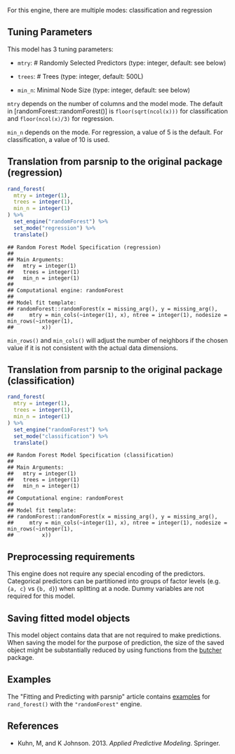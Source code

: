 


For this engine, there are multiple modes: classification and regression

## Tuning Parameters



This model has 3 tuning parameters:

- `mtry`: # Randomly Selected Predictors (type: integer, default: see below)

- `trees`: # Trees (type: integer, default: 500L)

- `min_n`: Minimal Node Size (type: integer, default: see below)

`mtry` depends on the number of columns and the model mode. The default in [randomForest::randomForest()] is `floor(sqrt(ncol(x)))` for classification and `floor(ncol(x)/3)` for regression.

`min_n` depends on the mode. For regression, a value of 5 is the default. For classification, a value of 10 is used. 

## Translation from parsnip to the original package (regression)


``` r
rand_forest(
  mtry = integer(1),
  trees = integer(1),
  min_n = integer(1)
) %>%  
  set_engine("randomForest") %>% 
  set_mode("regression") %>% 
  translate()
```

```
## Random Forest Model Specification (regression)
## 
## Main Arguments:
##   mtry = integer(1)
##   trees = integer(1)
##   min_n = integer(1)
## 
## Computational engine: randomForest 
## 
## Model fit template:
## randomForest::randomForest(x = missing_arg(), y = missing_arg(), 
##     mtry = min_cols(~integer(1), x), ntree = integer(1), nodesize = min_rows(~integer(1), 
##         x))
```

`min_rows()` and `min_cols()` will adjust the number of neighbors if the chosen value if it is not consistent with the actual data dimensions.

## Translation from parsnip to the original package (classification)


``` r
rand_forest(
  mtry = integer(1),
  trees = integer(1),
  min_n = integer(1)
) %>% 
  set_engine("randomForest") %>% 
  set_mode("classification") %>% 
  translate()
```

```
## Random Forest Model Specification (classification)
## 
## Main Arguments:
##   mtry = integer(1)
##   trees = integer(1)
##   min_n = integer(1)
## 
## Computational engine: randomForest 
## 
## Model fit template:
## randomForest::randomForest(x = missing_arg(), y = missing_arg(), 
##     mtry = min_cols(~integer(1), x), ntree = integer(1), nodesize = min_rows(~integer(1), 
##         x))
```

## Preprocessing requirements


This engine does not require any special encoding of the predictors. Categorical predictors can be partitioned into groups of factor levels (e.g. `{a, c}` vs `{b, d}`) when splitting at a node. Dummy variables are not required for this model. 

## Saving fitted model objects


This model object contains data that are not required to make predictions. When saving the model for the purpose of prediction, the size of the saved object might be substantially reduced by using functions from the [butcher](https://butcher.tidymodels.org) package.


## Examples 

The "Fitting and Predicting with parsnip" article contains [examples](https://parsnip.tidymodels.org/articles/articles/Examples.html#rand-forest-randomForest) for `rand_forest()` with the `"randomForest"` engine.

## References

 - Kuhn, M, and K Johnson. 2013. _Applied Predictive Modeling_. Springer.

